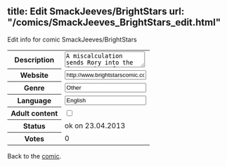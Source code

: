 title: Edit SmackJeeves/BrightStars
url: "/comics/SmackJeeves_BrightStars_edit.html"
---
Edit info for comic SmackJeeves/BrightStars

<form name="comic" action="http://gaepostmail.appengine.com/comic" name="post">
<table class="comicinfo">
<tr>
<th>Description</th><td><textarea name="description">A miscalculation sends Rory into the far reaches of outerspace. WARNING: May contain violence, language, and human-alien relationships.</textarea></td>
</tr>
<tr>
<th>Website</th><td><input type="text" name="url" value="http://www.brightstarscomic.com/comics/"/></td>
</tr>
<tr>
<th>Genre</th><td><input type="text" name="genre" value="Other"/></td>
</tr>
<tr>
<th>Language</th><td><input type="text" name="language" value="English"/></td>
</tr>
<tr>
<th>Adult content</th><td><input type="checkbox" name="adult" value="adult" /></td>
</tr>
<tr>
<th>Status</th><td>ok on 23.04.2013</td>
</tr>
<tr>
<th>Votes</th><td>0</div></td>
</tr>
</table>
</form>

Back to the [comic](/comics/SmackJeeves_BrightStars.html).
